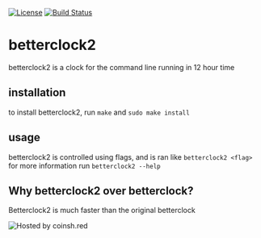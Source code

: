 [![License](https://img.shields.io/badge/License-BSD%203--Clause-blue.svg)](https://opensource.org/licenses/BSD-3-Clause) [![Build Status](https://travis-ci.com/hyperbeamf/betterclock2.svg?branch=master)](https://travis-ci.com/hyperbeamf/betterclock2)
# betterclock2
betterclock2 is a clock for the command line running in 12 hour time

## installation
to install betterclock2, run `make` and `sudo make install`

## usage
betterclock2 is controlled using flags, and is ran like `betterclock2 <flag>`
for more information run `betterclock2 --help`

## Why betterclock2 over betterclock?

Betterclock2 is much faster than the original betterclock

![Hosted by coinsh.red](https://coinsh.red/u/speed_exp.png)
